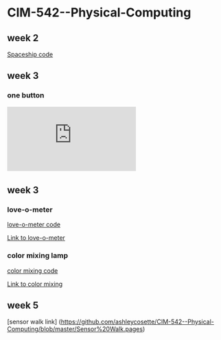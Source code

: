 # CIM-542--Physical-Computing

## week 2

[Spaceship code](https://github.com/ashleycosette/CIM-542--Physical-Computing/blob/master/Spaceship/Spaceship.ino)


## week 3

### one button

![](https://github.com/ashleycosette/CIM-542--Physical-Computing/blob/master/Week3hw.pdf)


## week 3

### love-o-meter

[love-o-meter code](https://github.com/ashleycosette/CIM-542--Physical-Computing/blob/master/Loveometer/Loveometer.ino)

<a href="https://youtu.be/19n_Ic9qczk"> Link to love-o-meter</a>


### color mixing lamp

[color mixing code](https://github.com/ashleycosette/CIM-542--Physical-Computing/blob/master/Colormixing/Colormixing/Colormixing.ino)

<a href="https://youtu.be/pTP186-Y4ck"> Link to color mixing</a>

## week 5

[sensor walk link] (https://github.com/ashleycosette/CIM-542--Physical-Computing/blob/master/Sensor%20Walk.pages)
